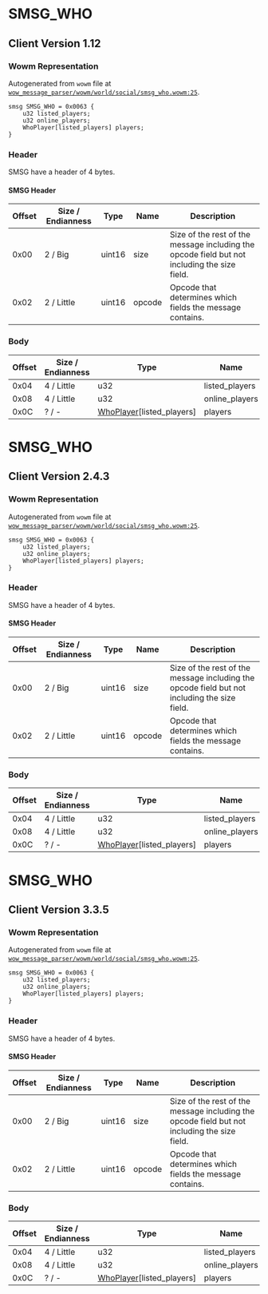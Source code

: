 # SMSG_WHO

## Client Version 1.12

### Wowm Representation

Autogenerated from `wowm` file at [`wow_message_parser/wowm/world/social/smsg_who.wowm:25`](https://github.com/gtker/wow_messages/tree/main/wow_message_parser/wowm/world/social/smsg_who.wowm#L25).
```rust,ignore
smsg SMSG_WHO = 0x0063 {
    u32 listed_players;
    u32 online_players;
    WhoPlayer[listed_players] players;
}
```
### Header

SMSG have a header of 4 bytes.

#### SMSG Header

| Offset | Size / Endianness | Type   | Name   | Description |
| ------ | ----------------- | ------ | ------ | ----------- |
| 0x00   | 2 / Big           | uint16 | size   | Size of the rest of the message including the opcode field but not including the size field.|
| 0x02   | 2 / Little        | uint16 | opcode | Opcode that determines which fields the message contains.|

### Body

| Offset | Size / Endianness | Type | Name | Description | Comment |
| ------ | ----------------- | ---- | ---- | ----------- | ------- |
| 0x04 | 4 / Little | u32 | listed_players |  |  |
| 0x08 | 4 / Little | u32 | online_players |  |  |
| 0x0C | ? / - | [WhoPlayer](whoplayer.md)[listed_players] | players |  |  |

# SMSG_WHO

## Client Version 2.4.3

### Wowm Representation

Autogenerated from `wowm` file at [`wow_message_parser/wowm/world/social/smsg_who.wowm:25`](https://github.com/gtker/wow_messages/tree/main/wow_message_parser/wowm/world/social/smsg_who.wowm#L25).
```rust,ignore
smsg SMSG_WHO = 0x0063 {
    u32 listed_players;
    u32 online_players;
    WhoPlayer[listed_players] players;
}
```
### Header

SMSG have a header of 4 bytes.

#### SMSG Header

| Offset | Size / Endianness | Type   | Name   | Description |
| ------ | ----------------- | ------ | ------ | ----------- |
| 0x00   | 2 / Big           | uint16 | size   | Size of the rest of the message including the opcode field but not including the size field.|
| 0x02   | 2 / Little        | uint16 | opcode | Opcode that determines which fields the message contains.|

### Body

| Offset | Size / Endianness | Type | Name | Description | Comment |
| ------ | ----------------- | ---- | ---- | ----------- | ------- |
| 0x04 | 4 / Little | u32 | listed_players |  |  |
| 0x08 | 4 / Little | u32 | online_players |  |  |
| 0x0C | ? / - | [WhoPlayer](whoplayer.md)[listed_players] | players |  |  |

# SMSG_WHO

## Client Version 3.3.5

### Wowm Representation

Autogenerated from `wowm` file at [`wow_message_parser/wowm/world/social/smsg_who.wowm:25`](https://github.com/gtker/wow_messages/tree/main/wow_message_parser/wowm/world/social/smsg_who.wowm#L25).
```rust,ignore
smsg SMSG_WHO = 0x0063 {
    u32 listed_players;
    u32 online_players;
    WhoPlayer[listed_players] players;
}
```
### Header

SMSG have a header of 4 bytes.

#### SMSG Header

| Offset | Size / Endianness | Type   | Name   | Description |
| ------ | ----------------- | ------ | ------ | ----------- |
| 0x00   | 2 / Big           | uint16 | size   | Size of the rest of the message including the opcode field but not including the size field.|
| 0x02   | 2 / Little        | uint16 | opcode | Opcode that determines which fields the message contains.|

### Body

| Offset | Size / Endianness | Type | Name | Description | Comment |
| ------ | ----------------- | ---- | ---- | ----------- | ------- |
| 0x04 | 4 / Little | u32 | listed_players |  |  |
| 0x08 | 4 / Little | u32 | online_players |  |  |
| 0x0C | ? / - | [WhoPlayer](whoplayer.md)[listed_players] | players |  |  |


